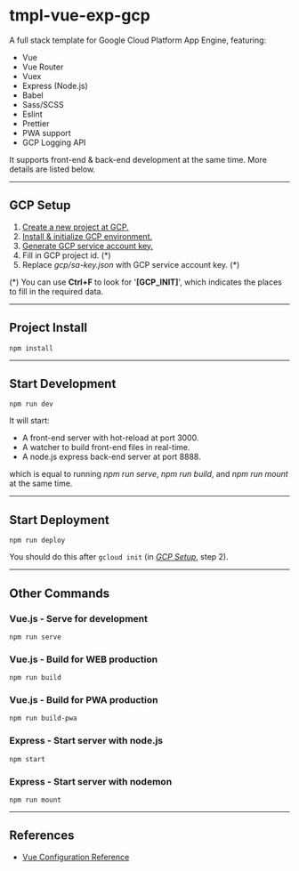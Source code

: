 # tmpl-vue-exp-gcp
A full stack template for Google Cloud Platform App Engine, featuring:
- Vue
- Vue Router
- Vuex
- Express (Node.js)
- Babel
- Sass/SCSS
- Eslint
- Prettier
- PWA support
- GCP Logging API

It supports front-end & back-end development at the same time. More details are listed below.

---
## GCP Setup
1. [Create a new project at GCP.](https://cloud.google.com/resource-manager/docs/creating-managing-projects)
2. [Install & initialize GCP environment.](https://cloud.google.com/sdk/docs/quickstart-macos)
3. [Generate GCP service account key.](https://cloud.google.com/logging/docs/reference/libraries#setting_up_authentication)
4. Fill in GCP project id. (\*)
5. Replace *gcp/sa-key.json* with GCP service account key. (\*)

(\*) You can use **Ctrl+F** to look for '**[GCP_INIT]**', which indicates the places to fill in the required data.

---
## Project Install
```
npm install
```

---
## Start Development
```
npm run dev
```
It will start:
- A front-end server with hot-reload at port 3000.
- A watcher to build front-end files in real-time.
- A node.js express back-end server at port 8888.

which is equal to running *npm run serve*, *npm run build*, and *npm run mount* at the same time.

---
## Start Deployment
```
npm run deploy
```
You should do this after ```gcloud init``` (in [*GCP Setup*](#gcp-setup), step 2).

---
## Other Commands

### Vue.js - Serve for development
```
npm run serve
```

### Vue.js - Build for WEB production
```
npm run build
```

### Vue.js - Build for PWA production
```
npm run build-pwa
```

### Express - Start server with node.js
```
npm start
```

### Express - Start server with nodemon
```
npm run mount
```

---

## References
- [Vue Configuration Reference](https://cli.vuejs.org/config/)
